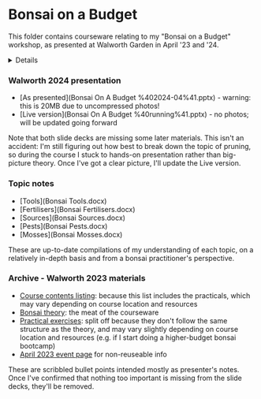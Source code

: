 # Bonsai on a Budget

This folder contains courseware relating to my "Bonsai on a Budget" workshop, as presented at Walworth Garden in April '23 and '24.

<details>

## Meta - hide/remove before sharing

### Forward planning

I would very much like to produce a re-useable resource here, rather than yet another pile of personal notes.  Ideally the end-game would be to put together a reasonably comprehensive resource, a la Wikibooks, at least for the basics.  (Alternatively, there's a pay-what-you-want site for technical books... which I've forgotten the URL of.  D'oh.)

Relatedly, I will probably end up licensing this under [CC-BY](https://choosealicense.com/licenses/cc-by-4.0/) or similar... but I can't commit to that yet because the repository may temporarily include more stringently-licensed files (e.g. scanned images from books used as placeholders) until I can replace them with my own content.  In the meantime, please drop me a line if you would like to reuse anything; it is almost certain that I'll say yes.

...As of 2024, I've surrendered to the need to produce a pretty Powerpoint deck in addition to any long-form writing.  The desire to bookify this remains, but it does make it easier to keep track of the big picture.  The below to-do list has not yet been updated.

### To do
+ Finish first draft of outline
+ Identify most critical areas for course
+ Flesh out into training deck/notes + presenter's notes
	- Make sure headings are aligned with summary
+ Make bounty board of: tree photos/drawings; diagrams; tabular info
	- Or stub in fake diagrams and use the issue tracker?

#### Bounty board

Diagrams
+ Bonsai lifecycle
+ Common species identification:
	- outdoor bonsai
	- indoor bonsai
	- world map with climate bands and common tree origin markers?
	- London self-seeded trees
	- London weeds
	- London pests (and non-pests)
+ Bonsai history timeline and/or map
+ Bonsai style diagrams (source from e.g. wikimedia commons?)
+ Tree science 101:
	- enablers of growth
	- limiters of growth
	- types of growth
+ Proportion and area of effect for each nutrient
+ Causes of death:
	- my first bonsai
	- year 1 enthusiast
	- experienced practitioner
+ Climate change 101 (for bonsai specialists):
	- rising GST
	- shifting climate bands
	- London-specific results: see [UKCP](https://www.metoffice.gov.uk/research/approach/collaboration/ukcp/index)
+ Wild vs potted tree roots (?)
+ Standard pot layout (wire, mesh, soil, tree, sphag)
+ Wiring patterns (from base; two-branch; fork)
+ Pruning guide
+ Example "tree plans" - original tree pic + diagram + final tree pick

Photos
+ Alex's wall o' bonsai
+ Japanese, Chinese and Nonsai groups of styles

Technical appendices
+ Care sheet - DONE!
+ Detailed task guidance
	- re-potting
	- wiring
+ Table of low-budget substitutes

</details>

### Walworth 2024 presentation
+ [As presented](Bonsai On A Budget %402024-04%41.pptx) - warning: this is 20MB due to uncompressed photos!
+ [Live version](Bonsai On A Budget %40running%41.pptx) - no photos; will be updated going forward

Note that both slide decks are missing some later materials.  This isn't an accident: I'm still figuring out how best to break down the topic of pruning, so during the course I stuck to hands-on presentation rather than big-picture theory.  Once I've got a clear picture, I'll update the Live version.

### Topic notes
+ [Tools](Bonsai Tools.docx)
+ [Fertilisers](Bonsai Fertilisers.docx)
+ [Sources](Bonsai Sources.docx)
+ [Pests](Bonsai Pests.docx)
+ [Mosses](Bonsai Mosses.docx)

These are up-to-date compilations of my understanding of each topic, on a relatively in-depth basis and from a bonsai practitioner's perspective.

### Archive - Walworth 2023 materials
+ [Course contents listing](IntroContents.md): because this list includes the practicals, which may vary depending on course location and resources
+ [Bonsai theory](TheoryMain.md): the meat of the courseware
+ [Practical exercises](IntroPracticals.md): split off because they don't follow the same structure as the theory, and may vary slightly depending on course location and resources (e.g. if I start doing a higher-budget bonsai bootcamp)
+ [April 2023 event page](2023-04_WGIntro.md) for non-reuseable info

These are scribbled bullet points intended mostly as presenter's notes. Once I've confirmed that nothing too important is missing from the slide decks, they'll be removed.